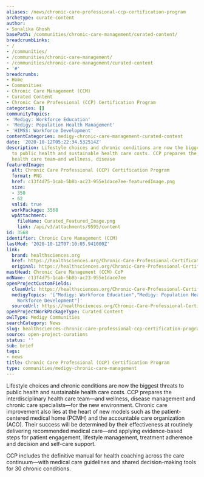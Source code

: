 ```yaml
---
aliases: /news/chronic-care-professional-ccp-certification-program
archetype: curate-content
author:
- Sonalika Ghosh
basePath: /communities/chronic-care-management/curated-content/
breadcrumbLinks:
- /
- /communities/
- /communities/chronic-care-management/
- /communities/chronic-care-management/curated-content
- '#'
breadcrumbs:
- Home
- Communities
- Chronic Care Management (CCM)
- Curated Content
- Chronic Care Professional (CCP) Certification Program
categories: []
communityTopics:
- 'Medigy: Workforce Education'
- 'Medigy: Population Health Management'
- 'HIMSS: Workforce Development'
contentCategories: medigy-chronic-care-management-curated-content
date: '2020-10-12T05:22:34.532514Z'
description: Lifestyle choices and chronic conditions are now the biggest threats
  to public health and sustainable health care costs. CCP prepares the interdisciplinary
  health care team—and wellness, disease
featuredImage:
  alt: Chronic Care Professional (CCP) Certification Program
  format: PNG
  href: c13f4d75-1cab-5b8b-ac23-955e1dace7ee-featuredImage.png
  size:
  - 350
  - 62
  valid: true
  workPackage: 3568
  wpAttachment:
    fileName: Curated_Featured_Image.png
    link: /api/v3/attachments/9595/content
id: 3568
identifier: Chronic Care Management (CCM)
lastMod: '2020-10-12T07:10:05.941000Z'
link:
  brand: healthsciences.org
  href: https://healthsciences.org/Chronic-Care-Professional-Certification
  original: https://healthsciences.org/Chronic-Care-Professional-Certification
mastHead: Chronic Care Management (CCM) CoP
mdName: c13f4d75-1cab-5b8b-ac23-955e1dace7ee
openProjectCustomFields:
  cleanUrl: https://healthsciences.org/Chronic-Care-Professional-Certification
  medigyTopics: '["Medigy: Workforce Education","Medigy: Population Health Management","HIMSS:
    Workforce Development"]'
  sourceUrl: https://healthsciences.org/Chronic-Care-Professional-Certification
openProjectWorkPackageType: Curated Content
owlType: Medigy Communities
searchCategory: News
slug: healthsciences-chronic-care-professional-ccp-certification-program
source: open-project-curations
status: ''
sub: brief
tags:
- news
title: Chronic Care Professional (CCP) Certification Program
type: communities/medigy-chronic-care-management
---
```


<p>Lifestyle choices and chronic conditions are now the biggest threats to public health and sustainable health care costs. CCP prepares the interdisciplinary health care team—and wellness, disease management and chronic care specialists—for the new environment. Chronic care improvement also lies at the heart of new models such as the patient-centered medical home (PCMH) and the accountable care organization (ACO). Their success will be determined by their effectiveness at&nbsp;routinely delivering recommended medical care—and applying evidence-based steps for patient engagement, lifestyle management, treatment adherence and decision and self-care support.&nbsp;</p><p>CCP includes the definitive manual for health coaching across the care continuum—with medical care guidelines and shared decision-making tools for 30 chronic conditions.</p>